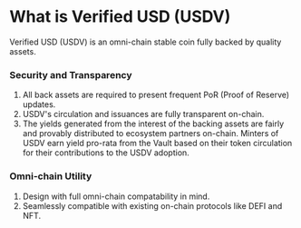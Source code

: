 # What is Verified USD (USDV)

Verified USD (USDV) is an omni-chain stable coin fully backed by quality assets.&#x20;

### Security and Transparency

1. All back assets are required to present frequent PoR (Proof of Reserve) updates.&#x20;
2. USDV's circulation and issuances are fully transparent on-chain.
3. The yields generated from the interest of the backing assets are fairly and provably distributed to ecosystem partners on-chain. Minters of USDV earn yield pro-rata from the Vault based on their token circulation for their contributions to the USDV adoption.

### Omni-chain Utility

1. Design with full omni-chain compatability in mind.
2. Seamlessly compatible with existing on-chain protocols like DEFI and NFT.

